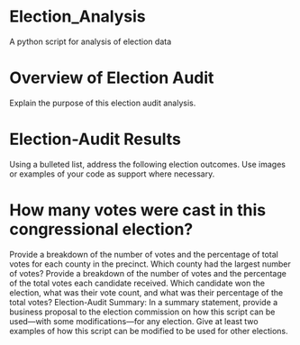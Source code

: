 # Election_Analysis
A python script for analysis of election data

# Overview of Election Audit
Explain the purpose of this election audit analysis.

# Election-Audit Results
Using a bulleted list, address the following election outcomes. Use images or examples of your code as support where necessary.

# How many votes were cast in this congressional election?
Provide a breakdown of the number of votes and the percentage of total votes for each county in the precinct.
Which county had the largest number of votes?
Provide a breakdown of the number of votes and the percentage of the total votes each candidate received.
Which candidate won the election, what was their vote count, and what was their percentage of the total votes?
Election-Audit Summary: In a summary statement, provide a business proposal to the election commission on how this script can be used—with some modifications—for any election. Give at least two examples of how this script can be modified to be used for other elections.
